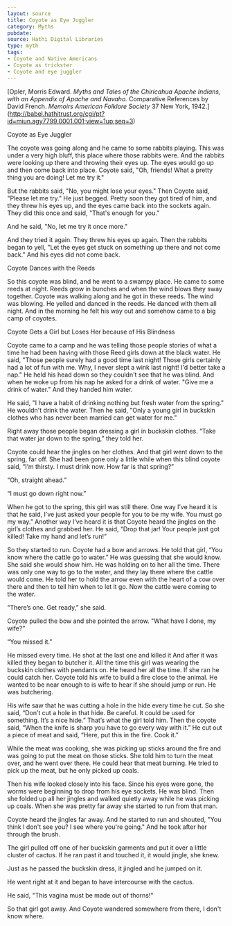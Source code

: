 ```yaml
---
layout: source
title: Coyote as Eye Juggler
category: Myths
pubdate:
source: Hathi Digital Libraries
type: myth
tags:
- Coyote and Native Americans
- Coyote as trickster
- Coyote and eye juggler 
---
```


[Opler, Morris Edward. *Myths and Tales of the Chiricahua Apache Indians, with an Appendix of Apache and Navaho.* Comparative References by David French. *Memoirs American Folklore Society* 37 New York, 1942.] (http://babel.hathitrust.org/cgi/pt?id=miun.agy7799.0001.001;view=1up;seq=3)

Coyote as Eye Juggler

The coyote was going along and he came to some rabbits playing. This was under a very high bluff, this place where those rabbits were. And the rabbits were looking up there and throwing their eyes up. The eyes would go up and then come back into place.
  Coyote said, "Oh, friends! What a pretty thing you are doing! Let me try it."

But the rabbits said, "No, you might lose your eyes." Then Coyote said, "Please let me try." He just begged. Pretty soon they got tired of him, and they threw his eyes up, and the eyes came back into the sockets again. They did this once and said, "That's enough for you."

And he said, "No, let me try it once more."

And they tried it again. They threw his eyes up again. Then the rabbits began to yell, "Let the eyes get stuck on something up there and not come back." And his eyes did not come back.

Coyote Dances with the Reeds

So this coyote was blind, and he went to a swampy place. He came to some reeds at night. Reeds grow in bunches and when the wind blows they sway together. Coyote was walking along and he got in these reeds. The wind was blowing. He yelled and danced in the reeds. He danced with them all night. And in the morning he felt his way out and somehow came to a big camp of coyotes.

Coyote Gets a Girl but Loses Her because of His Blindness

Coyote came to a camp and he was telling those people stories of what a time he had been having with those Reed girls down at the black water. He said, "Those people surely had a good time last night! Those girls certainly had a lot of fun with me. Why, I never slept a wink last night! I'd better take a nap." He held his head down so they couldn't see that he was blind.
And when he woke up from his nap he asked for a drink of water. "Give me a drink of water." And they handed him water.

He said, "I have a habit of drinking nothing but fresh water from the spring." He wouldn't drink the water. Then he said, "Only a young girl in buckskin clothes who has never been married can get water for me."

Right away those people began dressing a girl in buckskin clothes. “Take that water jar down to the spring,” they told her. 

Coyote could hear the jingles on her clothes. And that girl went down to the spring, far off. She had been gone only a little while when this blind coyote said, “I’m thirsty. I must drink now. How far is that spring?”

“Oh, straight ahead.”

“I must go down right now.”

When he got to the spring, this girl was still there. One way I’ve heard it is that he said, I’ve just asked your people for you to be my wife. You must go my way.” Another way I’ve heard it is that Coyote heard the jingles on the girl’s clothes and grabbed her. He said, “Drop that jar! Your people just got killed! Take my hand and let’s run!” 

So they started to run. Coyote had a bow and arrows. He told that girl, “You know where the cattle go to water.” He was guessing that she would know. She said she would show him. He was holding on to her all the time. There was only one way to go to the water, and they lay there where the cattle would come. He told her to hold the arrow even with the heart of a cow over there and then to tell him when to let it go. Now the cattle were coming to the water. 

“There’s one. Get ready,” she said. 

Coyote pulled the bow and she pointed the arrow. "What have I done, my wife?”

“You missed it.” 

He missed every time. He shot at the last one and killed it And after it was killed they began to butcher it. All the time this girl was wearing the buckskin clothes with pendants on. He heard her all the time. If she ran he could catch her. Coyote told his wife to build a fire close to the animal. He wanted to be near enough to is wife to hear if she should jump or run. He was butchering. 

His wife saw that he was cutting a hole in the hide every time he cut. So she said, “Don’t cut a hole in that hide. Be careful. It could be used for something. It’s a nice hide.” That’s what the girl told him. Then the coyote said, “When the knife is sharp you have to go every way with it.” He cut out a piece of meat and said, “Here, put this in the fire. Cook it.” 

While the meat was cooking, she was picking up sticks around the fire and was going to put the meat on those sticks. She told him to turn the meat over, and he went over there. He could hear that meat burning. He tried to pick up the meat, but he only picked up coals. 

Then his wife looked closely into his face. Since his eyes were gone, the worms were beginning to drop from his eye sockets. He was blind. Then she folded up all her jingles and walked quietly away while he was picking up coals. When she was pretty far away she started to run from that man. 

Coyote heard the jingles far away. And he started to run and shouted, "You think I don't see you? I see where you're going." And he took after her through the brush.

The girl pulled off one of her buckskin garments and put it over a little cluster of cactus. If he ran past it and touched it, it would jingle, she knew.

Just as he passed the buckskin dress, it jingled and he jumped on it.

He went right at it and began to have intercourse with the cactus.

He said, "This vagina must be made out of thorns!"

So that girl got away. And Coyote wandered somewhere from there, I don't know where.
